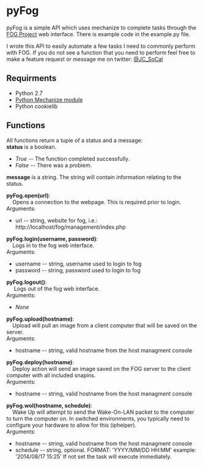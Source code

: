 # pyFog

pyFog is a simple API which uses mechanize to complete tasks through the [FOG Project](http://www.fogproject.org "FOG Project") web interface. There is example code in the example.py file. 

I wrote this API to easily automate a few tasks I need to commonly perform with FOG. If you do not see a function that you need to perform feel free to make a feature request or message me on twitter: [@JC_SoCal](http://twitter.com/JC_SoCal "@JC_SoCal")

## Requirments
* Python 2.7
* [Python Mechanize module](http://wwwsearch.sourceforge.net/mechanize "Mechanize")
* Python cookielib

## Functions

All functions return a tuple of a status and a message:  
**status** is a boolean.  

* *True* -- The function completed successfully.
* *False* -- There was a problem.

**message** is a string. The string will contain information relating to the status.

**pyFog.open(url)**:  
&nbsp;&nbsp;&nbsp;&nbsp;Opens a connection to the webpage. This is required prior to login.  
Arguments:  

* url -- string, website for fog, i.e.: http://localhost/fog/management/index.php  

**pyFog.login(username, password)**:  
&nbsp;&nbsp;&nbsp;&nbsp;Logs in to the fog web interface.  
Arguments: 

* username -- string, username used to login to fog  
* password -- string, password used to login to fog	  

**pyFog.logout()**:  
&nbsp;&nbsp;&nbsp;&nbsp; Logs out of the fog web interface.  
Arguments: 

* *None*

**pyFog.upload(hostname)**:  
&nbsp;&nbsp;&nbsp;&nbsp;Upload will pull an image from a client computer that will be saved on the server.  
Arguments:  

* hostname -- string, valid hostname from the host managment console 

**pyFog.deploy(hostname)**:  
&nbsp;&nbsp;&nbsp;&nbsp;Deploy action will send an image saved on the FOG server to the client computer with all included snapins.   
Arguments:  

* hostname -- string, valid hostname from the host managment console 

**pyFog.wol(hostname, schedule)**:  
&nbsp;&nbsp;&nbsp;&nbsp;Wake Up will attempt to send the Wake-On-LAN packet to the computer to turn the computer on. In switched environments, you typically need to configure your hardware to allow for this (iphelper).   
Arguments:  

* hostname -- string, valid hostname from the host managment console
* schedule -- string, optional. FORMAT: 'YYYY/MM/DD HH:MM' example: '2014/08/17 15:25' If not set the task will execute immediately. 

